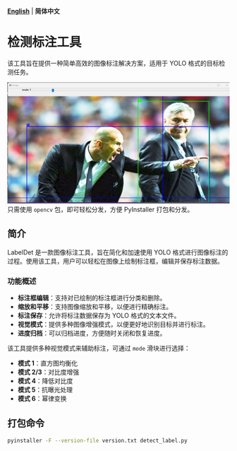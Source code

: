 [**English**](readme.md) | **简体中文**

# 检测标注工具

该工具旨在提供一种简单高效的图像标注解决方案，适用于 YOLO 格式的目标检测任务。

![演示](./data/zidane.jpg)
只需使用 `opencv` 包，即可轻松分发，方便 PyInstaller 打包和分发。

## 简介

LabelDet 是一款图像标注工具，旨在简化和加速使用 YOLO 格式进行图像标注的过程。使用该工具，用户可以轻松在图像上绘制标注框，编辑并保存标注数据。

### 功能概述

- **标注框编辑**：支持对已绘制的标注框进行分类和删除。
- **缩放和平移**：支持图像缩放和平移，以便进行精确标注。
- **标注保存**：允许将标注数据保存为 YOLO 格式的文本文件。
- **视觉模式**：提供多种图像增强模式，以便更好地识别目标并进行标注。
- **进度归档**：可以归档进度，方便随时关闭和恢复进度。

该工具提供多种视觉模式来辅助标注，可通过 `mode` 滑块进行选择：

- **模式 1**：直方图均衡化
- **模式 2/3**：对比度增强
- **模式 4**：降低对比度
- **模式 5**：抗曝光处理
- **模式 6**：幂律变换


## 打包命令

```bash
pyinstaller -F --version-file version.txt detect_label.py
```
